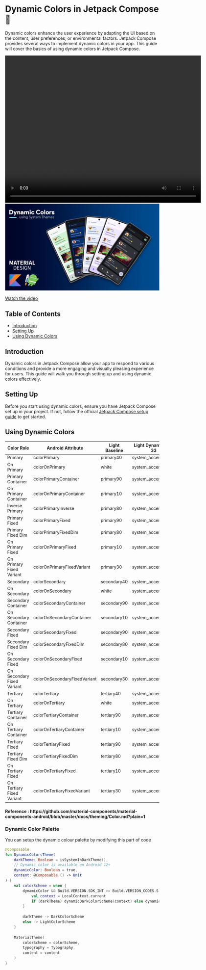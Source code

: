 # Dynamic Colors in Jetpack Compose 🚀

Dynamic colors enhance the user experience by adapting the UI based on the content, user preferences, or environmental factors. Jetpack Compose provides several ways to implement dynamic colors in your app. This guide will cover the basics of using dynamic colors in Jetpack Compose.

<video width="640" height="480" controls>
  <source src="file_demo.mp4" type="video/mp4">
  Your browser does not support the video tag.
</video>

<img src="https://github.com/itssagnikmukherjee/dynamicColors/blob/master/dynamicColors.png">


[Watch the video](https://github.com/itssagnikmukherjee/dynamicColors/blob/master/file_demo.mp4)

## Table of Contents

- [Introduction](#introduction)
- [Setting Up](#setting-up)
- [Using Dynamic Colors](#using-dynamic-colors)


## Introduction

Dynamic colors in Jetpack Compose allow your app to respond to various conditions and provide a more engaging and visually pleasing experience for users. This guide will walk you through setting up and using dynamic colors effectively.

## Setting Up

Before you start using dynamic colors, ensure you have Jetpack Compose set up in your project. If not, follow the official [Jetpack Compose setup guide](https://developer.android.com/jetpack/compose/setup) to get started.

## Using Dynamic Colors

Color Role                 | Android Attribute            | Light Baseline | Light Dynamic 31-33 | Light Dynamic 34+                   | Dark Baseline | Dark Dynamic 31-33 | Dark Dynamic 34+
-------------------------- | ---------------------------- | -------------- | ------------------- | ----------------------------------- | ------------- | ------------------ | ----------------
Primary                    | colorPrimary                 | primary40      | system_accent1_600  | system_primary_light                | primary80     | system_accent1_200 | system_primary_dark
On Primary                 | colorOnPrimary               | white          | system_accent1_0    | system_on_primary_light             | primary20     | system_accent1_800 | system_on_primary_dark
Primary Container          | colorPrimaryContainer        | primary90      | system_accent1_100  | system_primary_container_light      | primary30     | system_accent1_700 | system_primary_container_dark
On Primary Container       | colorOnPrimaryContainer      | primary10      | system_accent1_900  | system_on_primary_container_light   | primary90     | system_accent1_100 | system_on_primary_container_dark
Inverse Primary            | colorPrimaryInverse          | primary80      | system_accent1_200  | system_primary_dark                 | primary40     | system_accent1_600 | system_primary_light
Primary Fixed              | colorPrimaryFixed            | primary90      | system_accent1_100  | system_primary_fixed                | primary90     | system_accent1_100 | system_primary_fixed
Primary Fixed Dim          | colorPrimaryFixedDim         | primary80      | system_accent1_200  | system_primary_fixed_dim            | primary80     | system_accent1_200 | system_primary_fixed_dim
On Primary Fixed           | colorOnPrimaryFixed          | primary10      | system_accent1_900  | system_on_primary_fixed             | primary10     | system_accent1_900 | system_on_primary_fixed
On Primary Fixed Variant   | colorOnPrimaryFixedVariant   | primary30      | system_accent1_700  | system_on_primary_fixed_variant     | primary30     | system_accent1_700 | system_on_primary_fixed_variant
Secondary                  | colorSecondary               | secondary40    | system_accent2_600  | system_secondary_light              | secondary80   | system_accent2_200 | system_secondary_dark
On Secondary               | colorOnSecondary             | white          | system_accent2_0    | system_on_secondary_light           | secondary20   | system_accent2_800 | system_on_secondary_dark
Secondary Container        | colorSecondaryContainer      | secondary90    | system_accent2_100  | system_secondary_container_light    | secondary30   | system_accent2_700 | system_secondary_container_dark
On Secondary Container     | colorOnSecondaryContainer    | secondary10    | system_accent2_900  | system_on_secondary_container_light | secondary90   | system_accent2_100 | system_on_secondary_container_dark
Secondary Fixed            | colorSecondaryFixed          | secondary90    | system_accent2_100  | system_secondary_fixed              | secondary90   | system_accent2_100 | system_secondary_fixed
Secondary Fixed Dim        | colorSecondaryFixedDim       | secondary80    | system_accent2_200  | system_secondary_fixed_dim          | secondary80   | system_accent2_200 | system_secondary_fixed_dim
On Secondary Fixed         | colorOnSecondaryFixed        | secondary10    | system_accent2_900  | system_on_secondary_fixed           | secondary10   | system_accent2_900 | system_on_secondary_fixed
On Secondary Fixed Variant | colorOnSecondaryFixedVariant | secondary30    | system_accent2_700  | system_on_secondary_fixed_variant   | secondary30   | system_accent2_700 | system_on_secondary_fixed_variant
Tertiary                   | colorTertiary                | tertiary40     | system_accent3_600  | system_tertiary_light               | tertiary80    | system_accent3_200 | system_tertiary_dark
On Tertiary                | colorOnTertiary              | white          | system_accent3_0    | system_on_tertiary_light            | tertiary20    | system_accent3_800 | system_on_tertiary_dark
Tertiary Container         | colorTertiaryContainer       | tertiary90     | system_accent3_100  | system_tertiary_container_light     | tertiary30    | system_accent3_700 | system_tertiary_container_dark
On Tertiary Container      | colorOnTertiaryContainer     | tertiary10     | system_accent3_900  | system_on_tertiary_container_light  | tertiary90    | system_accent3_100 | system_on_tertiary_container_dark
Tertiary Fixed             | colorTertiaryFixed           | tertiary90     | system_accent3_100  | system_tertiary_fixed               | tertiary90    | system_accent3_100 | system_tertiary_fixed
Tertiary Fixed Dim         | colorTertiaryFixedDim        | tertiary80     | system_accent3_200  | system_tertiary_fixed_dim           | tertiary80    | system_accent3_200 | system_tertiary_fixed_dim
On Tertiary Fixed          | colorOnTertiaryFixed         | tertiary10     | system_accent3_900  | system_on_tertiary_fixed            | tertiary10    | system_accent3_900 | system_on_tertiary_fixed
On Tertiary Fixed Variant  | colorOnTertiaryFixedVariant  | tertiary30     | system_accent3_700  | system_on_tertiary_fixed_variant    | tertiary30    | system_accent3_700 | system_on_tertiary_fixed_variant

<h4>Reference : https://github.com/material-components/material-components-android/blob/master/docs/theming/Color.md?plain=1</h4>

### Dynamic Color Palette

You can setup the dynamic colour palette by modifying this part of code 
```kotlin
@Composable
fun DynamicColorsTheme(
    darkTheme: Boolean = isSystemInDarkTheme(),
    // Dynamic color is available on Android 12+
    dynamicColor: Boolean = true,
    content: @Composable () -> Unit
) {
    val colorScheme = when {
        dynamicColor && Build.VERSION.SDK_INT >= Build.VERSION_CODES.S -> {
            val context = LocalContext.current
            if (darkTheme) dynamicDarkColorScheme(context) else dynamicLightColorScheme(context)
        }

        darkTheme -> DarkColorScheme
        else -> LightColorScheme
    }

    MaterialTheme(
        colorScheme = colorScheme,
        typography = Typography,
        content = content
    )
}
